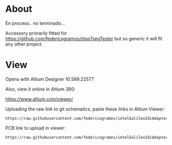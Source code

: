 # About

En proceso.. no terminado...

Accessory primarily fitted for https://github.com/federicogramos/disp7segTester but so generic it will fit any other project.

# View

Opens with Altium Designer 10.589.22577

Also, view it online in Altium 360:

https://www.altium.com/viewer/

Uploading the raw link to git schematics, paste these links in Altium Viewer:

```
https://raw.githubusercontent.com/federicogramos/intelGalileoIdcAdapter/main/intelGalileoIdcAdapter.SchDoc
```

PCB link to upload in viewer:
```
https://raw.githubusercontent.com/federicogramos/intelGalileoIdcAdapter/main/intelGalileoIdcAdapter.PcbDoc
```
